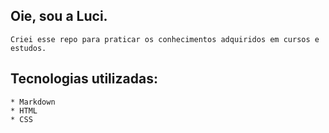 ## Oie, sou a Luci.
    Criei esse repo para praticar os conhecimentos adquiridos em cursos e estudos.



## Tecnologias utilizadas:
    * Markdown
    * HTML
    * CSS

